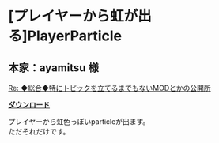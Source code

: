 # [プレイヤーから虹が出る]PlayerParticle
## 本家：ayamitsu 様
[Re: ◆総合◆特にトピックを立てるまでもないMODとかの公開所](http://forum.minecraftuser.jp/viewtopic.php?f=13&t=1758&start=160#p46949)

[**ダウンロード**](https://github.com/eyeq/mod-1.11.2-PlayerParticle/releases/download/1.0/1.11.2-PlayerParticle-1.0.jar)

プレイヤーから虹色っぽいparticleが出ます。  
ただそれだけです。  
